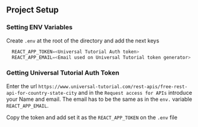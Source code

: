## Project Setup

### Setting ENV Variables

Create `.env` at the root of the directory and add the next keys

```powershell
  REACT_APP_TOKEN=<Universal Tutorial Auth token>
  REACT_APP_EMAIL=<Email used on Universal Tutorial token generator>
```

### Getting Universal Tutorial Auth Token

Enter the url `https://www.universal-tutorial.com/rest-apis/free-rest-api-for-country-state-city` and in the `Request access for APIs` introduce your Name and email. The email has to be the same as in the `env.` variable `REACT_APP_EMAIL`.

Copy the token and add set it as the `REACT_APP_TOKEN` on the `.env` file
